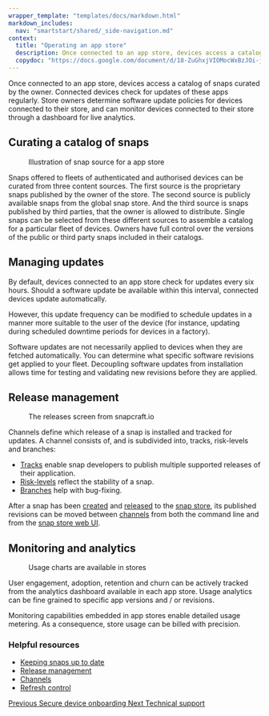 ```yaml
---
wrapper_template: "templates/docs/markdown.html"
markdown_includes:
  nav: "smartstart/shared/_side-navigation.md"
context:
  title: "Operating an app store"
  description: Once connected to an app store, devices access a catalog of snaps curated by the owner. Connected devices check for updates of these apps regularly.
  copydoc: "https://docs.google.com/document/d/18-ZuGhxjVIOMocWxBzJOi-joHNSuD-zDxCT9ytcR1jM/edit"
---
```


Once connected to an app store, devices access a catalog of snaps curated by the owner. Connected devices check for updates of these apps regularly. Store owners determine software update policies for devices connected to their store, and can monitor devices connected to their store through a dashboard for live analytics.

## Curating a catalog of snaps

<figure>
  <img src="https://assets.ubuntu.com/v1/ed56703e-17408ec8532971e81758606615e2f00440c74198_2_690x291.png" alt="" style="margin: 0" />
  <figcaption>Illustration of snap source for a app store</figcaption>
</figure>

Snaps offered to fleets of authenticated and authorised devices can be curated from three content sources. The first source is the proprietary snaps published by the owner of the store. The second source is publicly available snaps from the global snap store. And the third source is snaps published by third parties, that the owner is allowed to distribute. Single snaps can be selected from these different sources to assemble a catalog for a particular fleet of devices. Owners have full control over the versions of the public or third party snaps included in their catalogs.

## Managing updates

By default, devices connected to an app store check for updates every six hours. Should a software update be available within this interval, connected devices update automatically.

However, this update frequency can be modified to schedule updates in a manner more suitable to the user of the device (for instance, updating during scheduled downtime periods for devices in a factory).

Software updates are not necessarily applied to devices when they are fetched automatically. You can determine what specific software revisions get applied to your fleet. Decoupling software updates from installation allows time for testing and validating new revisions before they are applied.

## Release management

<figure>
  <img src="https://assets.ubuntu.com/v1/cd144400-cd1444003e77879515eaf0b4bacc0eca97e3abab.png" alt="" style="margin: 0" />
  <figcaption>The releases screen from snapcraft.io</figcaption>
</figure>

Channels define which release of a snap is installed and tracked for updates. A channel consists of, and is subdivided into, tracks, risk-levels and branches:

* [Tracks](https://snapcraft.io/docs/channels#heading--tracks) enable snap developers to publish multiple supported releases of their application.
* [Risk-levels](https://snapcraft.io/docs/channels#heading--risk-levels) reflect the stability of a snap.
* [Branches](https://snapcraft.io/docs/channels#heading--branches) help with bug-fixing.

After a snap has been [created](https://snapcraft.io/docs/creating-a-snap) and [released](https://snapcraft.io/docs/releasing-your-app) to the [snap store](https://snapcraft.io/store), its published revisions can be moved between [channels](https://snapcraft.io/docs/channels) from both the command line and from the [snap store web UI](https://snapcraft.io/docs/using-the-snap-store).

## Monitoring and analytics

<figure>
  <img src="https://assets.ubuntu.com/v1/e2a6f31e-138aaa31f7468a5812970068ff7994f636e7873e_2_690x374.png" alt="" style="margin: 0;" />
  <figcaption>Usage charts are available in stores</figcaption>
</figure>

User engagement, adoption, retention and churn can be actively tracked from the analytics dashboard available in each app store. Usage analytics can be fine grained to specific app versions and / or revisions.

Monitoring capabilities embedded in app stores enable detailed usage metering. As a consequence, store usage can be billed with precision.

### Helpful resources

- [Keeping snaps up to date](https://snapcraft.io/docs/keeping-snaps-up-to-date)
- [Release management](https://snapcraft.io/docs/release-management)
- [Channels](https://snapcraft.io/docs/channels)
- [Refresh control](https://core.docs.ubuntu.com/en/build-store/refresh-control)

<footer class="p-article-pagination">
  <a class="p-article-pagination__link--previous" href="/smartstart/guide/secure-device-onboarding">
    <span class="p-article-pagination__label">Previous</span>
    <span class="p-article-pagination__title">Secure device onboarding</span>
  </a>
  <a class="p-article-pagination__link--next" href="/smartstart/guide/technical-support">
    <span class="p-article-pagination__label">Next</span>
    <span class="p-article-pagination__title">Technical support</span>
  </a>
</footer>
